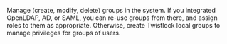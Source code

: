 Manage (create, modify, delete) groups in the system.
If you integrated OpenLDAP, AD, or SAML, you can re-use groups from there, and assign roles to them as appropriate.
Otherwise, create Twistlock local groups to manage privileges for groups of users.
